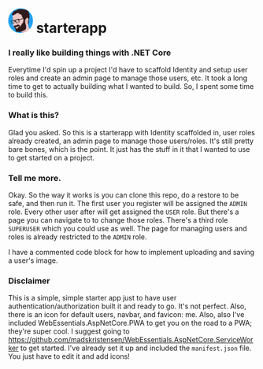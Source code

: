 # <img src="wwwroot/images/icons/starterapp.png" width="50"> starterapp

### I really like building things with .NET Core

Everytime I'd spin up a project I'd have to scaffold Identity and setup user roles and create an admin page to manage those users, etc. It took a long time to get to actually building what I wanted to build. So, I spent some time to build this.

### What is this?

Glad you asked. So this is a starterapp with Identity scaffolded in, user roles already created, an admin page to manage those users/roles. It's still pretty bare bones, which is the point. It just has the stuff in it that I wanted to use to get started on a project.

### Tell me more.

Okay. So the way it works is you can clone this repo, do a restore to be safe, and then run it. The first user you register will be assigned the `ADMIN` role. Every other user after will get assigned the `USER` role. But there's a page you can navigate to to change those roles. There's a third role `SUPERUSER` which you could use as well. The page for managing users and roles is already restricted to the `ADMIN` role.

I have a commented code block for how to implement uploading and saving a user's image.

### Disclaimer
This is a simple, simple starter app just to have user authentication/authorization built it and ready to go. It's not perfect.
Also, there is an icon for default users, navbar, and favicon: me.
Also, also I've included WebEssentials.AspNetCore.PWA to get you on the road to a PWA; they're super cool. I suggest going to
https://github.com/madskristensen/WebEssentials.AspNetCore.ServiceWorker
to get started. I've already set it up and included the `manifest.json` file. You just have to edit it and add icons!